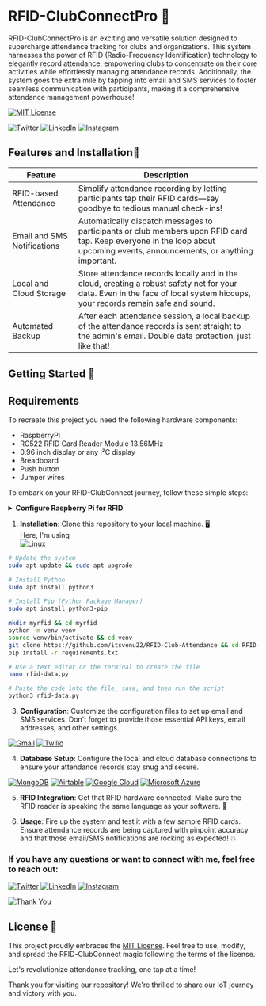 # RFID-ClubConnectPro 🚀

RFID-ClubConnectPro is an exciting and versatile solution designed to supercharge attendance tracking for clubs and organizations. This system harnesses the power of RFID (Radio-Frequency Identification) technology to elegantly record attendance, empowering clubs to concentrate on their core activities while effortlessly managing attendance records. Additionally, the system goes the extra mile by tapping into email and SMS services to foster seamless communication with participants, making it a comprehensive attendance management powerhouse!

[![MIT License](https://img.shields.io/badge/License-MIT-green.svg)](https://choosealicense.com/licenses/mit/)

[![Twitter](https://img.shields.io/badge/Twitter-1DA1F2?style=for-the-badge&logo=twitter&logoColor=white)](https://twitter.com/venukanthan_bs)
[![LinkedIn](https://img.shields.io/badge/LinkedIn-0077B5?style=for-the-badge&logo=linkedin&logoColor=white)](https://linkedin.com/in/venukanthan)
[![Instagram](https://img.shields.io/badge/Instagram-E4405F?style=for-the-badge&logo=instagram&logoColor=white)](https://instagram.com/itsvenu22)

## Features and Installation🌟
| Feature                       | Description                                                                                         |
|-------------------------------|-----------------------------------------------------------------------------------------------------|
| RFID-based Attendance         | Simplify attendance recording by letting participants tap their RFID cards—say goodbye to tedious manual check-ins! |
| Email and SMS Notifications   | Automatically dispatch messages to participants or club members upon RFID card tap. Keep everyone in the loop about upcoming events, announcements, or anything important. |
| Local and Cloud Storage       | Store attendance records locally and in the cloud, creating a robust safety net for your data. Even in the face of local system hiccups, your records remain safe and sound. |
| Automated Backup              | After each attendance session, a local backup of the attendance records is sent straight to the admin's email. Double data protection, just like that! |

## Getting Started 🚀

## Requirements
To recreate this project you need the following hardware components:
- RaspberryPi
- RC522 RFID Card Reader Module 13.56MHz
- 0.96 inch display or any I²C display
- Breadboard
- Push button
- Jumper wires

To embark on your RFID-ClubConnect journey, follow these simple steps:
<details>
  <summary><strong>Configure Raspberry Pi for RFID</strong></summary>
  
---
    
  **Important:** Check SPI interface:
  
  1. Run `sudo raspi-config`.
  2. Choose `Interfacing Options` > `SPI` (P4).
  3. Confirm enabling SPI.
  4. Wait for enabling.
  5. Restart: `sudo reboot`.
  
  Check SPI: `lsmod | grep spi`.
  - If `spi_bcm2835` is present, move on.
  - If not, follow:
  
  Edit config: `sudo nano /boot/config.txt`.
  - Remove "#" from `dtparam=spi=on` or add it.
  - If absent, add `dtparam=spi=on`.
  
  Save (Ctrl + O), exit (Ctrl + X).
  Reboot: `sudo reboot`.
  
  This ensures the SPI interface is properly enabled on your Raspberry Pi.

---
  
</details>

1. **Installation**: Clone this repository to your local machine. 🖥️
<br>Here, I'm using
<br>[![Linux](https://img.shields.io/badge/Linux-FCC624?style=for-the-badge&logo=linux&logoColor=black)](https://www.linux.org/)

```bash
# Update the system
sudo apt update && sudo apt upgrade

# Install Python
sudo apt install python3

# Install Pip (Python Package Manager)
sudo apt install python3-pip
```
```bash
mkdir myrfid && cd myrfid
python -m venv venv
source venv/bin/activate && cd venv
git clone https://github.com/itsvenu22/RFID-Club-Attendance && cd RFID-Club-Attendance
pip install -r requirements.txt
```
```bash
# Use a text editor or the terminal to create the file
nano rfid-data.py

# Paste the code into the file, save, and then run the script
python3 rfid-data.py

```
    

3. **Configuration**: Customize the configuration files to set up email and SMS services. Don't forget to provide those essential API keys, email addresses, and other settings.

[![Gmail](https://img.shields.io/badge/Gmail-D14836?style=for-the-badge&logo=gmail&logoColor=white)](mailto:your_email@example.com)
[![Twilio](https://img.shields.io/badge/Twilio-F22F46?style=for-the-badge&logo=Twilio&logoColor=white)](https://www.twilio.com/)

4. **Database Setup**: Configure the local and cloud database connections to ensure your attendance records stay snug and secure.

[![MongoDB](https://img.shields.io/badge/MongoDB-4EA94B?style=for-the-badge&logo=mongodb&logoColor=white)](https://www.mongodb.com/)
[![Airtable](https://img.shields.io/badge/Airtable-18BFFF?style=for-the-badge&logo=Airtable&logoColor=white)](https://www.airtable.com/)
[![Google Cloud](https://img.shields.io/badge/Google_Cloud-4285F4?style=for-the-badge&logo=google-cloud&logoColor=white)](https://cloud.google.com/)
[![Microsoft Azure](https://img.shields.io/badge/microsoft%20azure-0089D6?style=for-the-badge&logo=microsoft-azure&logoColor=white)](https://azure.microsoft.com/)



5. **RFID Integration**: Get that RFID hardware connected! Make sure the RFID reader is speaking the same language as your software. 📡

6. **Usage**: Fire up the system and test it with a few sample RFID cards. Ensure attendance records are being captured with pinpoint accuracy and that those email/SMS notifications are rocking as expected! 💥
   


<h3 align="left">If you have any questions or want to connect with me, feel free to reach out:</h3>

[![Twitter](https://skillicons.dev/icons?i=twitter)](https://twitter.com/venukanthan_bs)
[![LinkedIn](https://skillicons.dev/icons?i=linkedin)](https://linkedin.com/in/venukanthan)
[![Instagram](https://skillicons.dev/icons?i=instagram)](https://instagram.com/itsvenu22)


  
[![Thank You](https://img.shields.io/badge/Thank_You-For_Visiting_My_Repository!-brightgreen?style=for-the-badge&logo=heart)](https://github.com/itsvenu22)
## License 📜

This project proudly embraces the [MIT License](LICENSE). Feel free to use, modify, and spread the RFID-ClubConnect magic following the terms of the license.

Let's revolutionize attendance tracking, one tap at a time!



  Thank you for visiting our repository! We're thrilled to share our IoT journey and victory with you.


